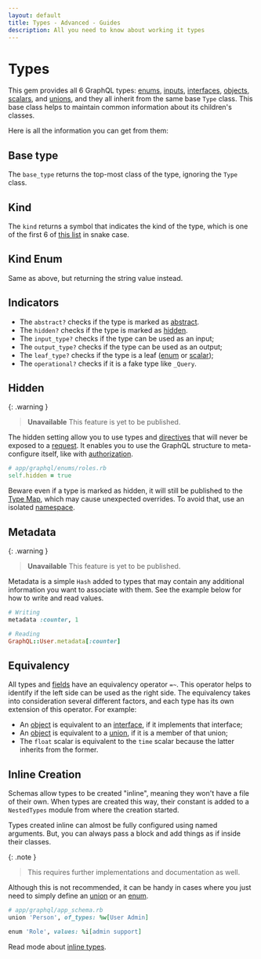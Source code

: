 ```yaml
---
layout: default
title: Types - Advanced - Guides
description: All you need to know about working it types
---
```


# Types

This gem provides all 6 GraphQL types: [enums](/guides/enums), [inputs](/guides/inputs),
[interfaces](/guides/interfaces), [objects](/guides/objects), [scalars](/guides/scalars),
and [unions](/guides/unions), and they all inherit from the same base `Type` class.
This base class helps to maintain common information about its children's classes.

Here is all the information you can get from them:

## Base type

The `base_type` returns the top-most class of the type, ignoring the `Type` class.

## Kind

The `kind` returns a symbol that indicates the kind of the type, which is one
of the first 6 of [this list](/guides/introspection#__typekind) in snake case.

## Kind Enum

Same as above, but returning the string value instead.

## Indicators

* The `abstract?` checks if the type is marked as [abstract](/guides/advanced/abstract).
* The `hidden?` checks if the type is marked as [hidden](#hidden).
* The `input_type?` checks if the type can be used as an input;
* The `output_type?` checks if the type can be used as an output;
* The `leaf_type?` checks if the type is a leaf ([enum](/guides/enums) or [scalar](/guides/scalars));
* The `operational?` checks if it is a fake type like `_Query`.

## Hidden

{: .warning }
> **Unavailable**
> This feature is yet to be published.

The hidden setting allow you to use types and [directives](/guides/directives) that will never
be exposed to a [request](/guides/request). It enables you to use the GraphQL structure
to meta-configure itself, like with [authorization](/guides/advanced/authorization).

```ruby
# app/graphql/enums/roles.rb
self.hidden = true
```

Beware even if a type is marked as hidden, it will still be published to the [Type Map](/guides/type-map),
which may cause unexpected overrides. To avoid that, use an isolated [namespace](/guides/advanced/namespaces).

## Metadata

{: .warning }
> **Unavailable**
> This feature is yet to be published.

Metadata is a simple `Hash` added to types that may contain any additional information
you want to associate with them. See the example below for how to write and read values.

```ruby
# Writing
metadata :counter, 1

# Reading
GraphQL::User.metadata[:counter]
```

## Equivalency

All types and [fields](/guides/advanced/fields#equivalency) have an equivalency operator `=~`.
This operator helps to identify if the left side can be used as the right side. The equivalency takes
into consideration several different factors, and each type has its own extension of this
operator. For example:

* An [object](/guides/objects) is equivalent to an [interface](/guides/interfaces),
if it implements that interface;
* An [object](/guides/objects) is equivalent to a [union](/guides/unions),
if it is a member of that union;
* The `float` scalar is equivalent to the `time` scalar because the latter inherits from the
former.

## Inline Creation

Schemas allow types to be created "inline", meaning they won't have a file of their own.
When types are created this way, their constant is added to a `NestedTypes` module from where
the creation started.

Types created inline can almost be fully configured using named arguments. But, you can
always pass a block and add things as if inside their classes.

{: .note }
> This requires further implementations and documentation as well.

Although this is not recommended, it can be handy in cases where you just need to simply
define an [union](/guides/unions) or an [enum](/guides/enums).

```ruby
# app/graphql/app_schema.rb
union 'Person', of_types: %w[User Admin]

enum 'Role', values: %i[admin support]
```

Read mode about [inline types](/guides/schemas#inline-types).
